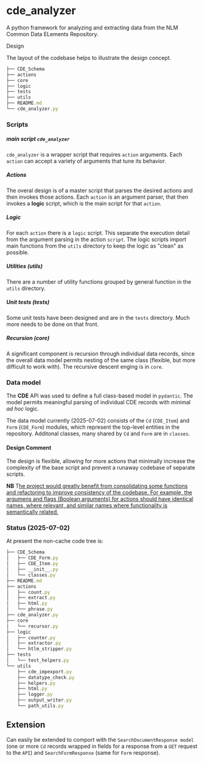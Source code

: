 # cde_analyzer

A python framework for analyzing and extracting data from the NLM Common Data ELements Repository. 

Design

The layout of the codebase helps to illustrate the design concept.

```typescript
├── CDE_Schema
├── actions
├── core
├── logic
├── tests
├── utils
├── README.md
└── cde_analyzer.py
```

### Scripts

##### main script `cde_analyzer`

`cde_analyzer` is a wrapper script that requires `action` arguments. Each `action` can accept a variety of arguments that tune its behavior.

##### Actions

The overal design is of a master script that parses the desired actions and then invokes those actions. Each `action` is an argument parser, that then invokes a **logic** script, which is the main script for that `action`.

##### Logic

For each `action` there is a `logic` script. This separate the execution detail from the argument parsing in the action `script`. The logic scripts import main functions from the `utils` directory to keep the logic as "clean" as possible.

##### Utilities (utils)

There are a number of utility functions grouped by general function in the `utils` directory.

##### Unit tests (tests)

Some unit tests have been designed and are in the `tests` directory. Much more needs to be done on that front.

##### Recursion (core)

A significant component is recursion through individual data records, since the overall data model permits nesting of the same class (flexible, but more difficult to work with). The recursive descent enging is in `core`.

### Data model

The **CDE** API was used to define a full class-based model in `pydantic`. The model permits meaningful parsing of individual CDE records with minimal *ad hoc* logic.

The data model currently (2025-07-02) consists of the `Cd` (`CDE_Item`) and `Form` (`CDE_Form`) modules, which represent the top-level entities in the repository. Additonal classes, many shared by `Cd` and `Form` are in `classes`.

#### Design Comment

The design is flexible, allowing for more actions that minimally increase the complexity of the base script and prevent a runaway codebase of separate scripts.

**NB** T<u>he project would greatly benefit from consolidating some functions and refactoring to improve consistency of the codebase. For example, the argumens and flags (Boolean arguments) for actions should have identical names, where relevant, and similar names where functionality is semantically related.</u>

### Status (2025-07-02)

At present the non-cache code tree is:

```typescript
├── CDE_Schema
│   ├── CDE_Form.py
│   ├── CDE_Item.py
│   ├── __init__.py
│   └── classes.py
├── README.md
├── actions
│   ├── count.py
│   ├── extract.py
│   ├── html.py
│   └── phrase.py
├── cde_analyzer.py
├── core
│   └── recursor.py
├── logic
│   ├── counter.py
│   ├── extractor.py
│   └── htlm_stripper.py
├── tests
│   └── test_helpers.py
└── utils
    ├── cde_impexport.py
    ├── datatype_check.py
    ├── helpers.py
    ├── html.py
    ├── logger.py
    ├── output_writer.py
    └── path_utils.py
```

## Extension

Can easily be extended to comport with the `SearchDocumentResponse model` (one or more `Cd` records wrapped in fields for a response from a `GET` request to the `API`) and `SearchFormResponse` (same for `Form` response). 
